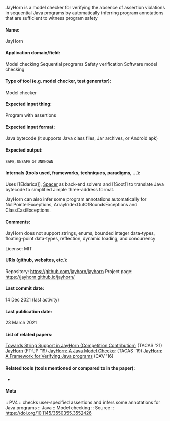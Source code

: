 JayHorn is a model checker for verifying the absence of assertion violations in sequential Java programs by automatically inferring program annotations that are sufficient to witness program safety

#### Name:
JayHorn

#### Application domain/field:
Model checking
Sequential programs
Safety verification
Software model checking

#### Type of tool (e.g. model checker, test generator):
Model checker

#### Expected input thing:
Program with assertions

#### Expected input format:
Java bytecode (it supports Java class files, Jar archives, or Android apk)

#### Expected output:
`SAFE`, `UNSAFE` or `UNKNOWN`

#### Internals (tools used, frameworks, techniques, paradigms, ...):
Uses [[Eldarica]], [Spacer](../Solvers/Spacer.md) as back-end solvers and [[Soot]] to translate Java bytecode to simplified Jimple three-address format.

JayHorn can also infer some program annotations automatically for NullPointerExceptions, ArrayIndexOutOfBoundsExceptions and ClassCastExceptions.

#### Comments:
JayHorn does not support strings, enums, bounded integer data-types, floating-point data-types, reflection, dynamic loading, and concurrency

License: MIT

#### URIs (github, websites, etc.):
Repository: https://github.com/jayhorn/jayhorn
Project page: https://jayhorn.github.io/jayhorn/

#### Last commit date:
14 Dec 2021 (last activity)

#### Last publication date:
23 March 2021

#### List of related papers:
[Towards String Support in JayHorn (Competition Contribution)](https://doi.org/10.1007/978-3-030-72013-1_29) (TACAS '21)
[JayHorn](https://doi.org/10.1145/3340672.3341113) (FTfJP '19)
[JayHorn: A Java Model Checker](https://doi.org/10.1007/978-3-030-17502-3_16) (TACAS '19)
[JayHorn: A Framework for Verifying Java programs](https://doi.org/10.1007/978-3-319-41528-4_19) (CAV '16)

#### Related tools (tools mentioned or compared to in the paper):
-

#### Meta
:: PV4 :: checks user-specified assertions and infers some annotations for Java programs
:: Java
:: Model checking
:: Source :: https://doi.org/10.1145/3550355.3552426
